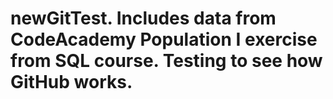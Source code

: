 # newGitTest. Includes data from CodeAcademy Population I exercise from SQL course. Testing to see how GitHub works.
